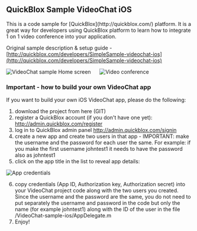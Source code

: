 <h2> QuickBlox Sample VideoChat iOS</h2>
This is a code sample for [QuickBlox](http://quickblox.com/) platform. It is a great way for developers using QuickBlox platform to learn how to integrate 1 on 1 video conference into your application.

Original sample description & setup guide - [http://quickblox.com/developers/SimpleSample-videochat-ios](http://quickblox.com/developers/SimpleSample-videochat-ios)

![VideoChat sample Home screen](http://files.quickblox.com/VideoChat_sample1.png) &nbsp;&nbsp;&nbsp;&nbsp; ![Video conference](http://files.quickblox.com/VideoChat_sample2.png)

<h3>Important - how to build your own VideoChat app</h3>

If you want to build your own iOS VideoChat app, please do the following:<br />
1) download the project from here (GIT)<br />
2) register a QuickBlox account (if you don't have one yet): http://admin.quickblox.com/register<br />
3) log in to QuickBlox admin panel http://admin.quickblox.com/signin<br />
4) create a new app and create two users in that app - IMPORTANT: make the username and the password for each user the same.  For example: if you make the first username johntest1 it needs to have the password also as johntest1 <br />
5) click on the app title in the list to reveal app details:<br />

![App credentials](http://files.quickblox.com/QuickBlox_application_credentials.png)

6) copy credentials (App ID, Authorization key, Authorization secret) into your VideoChat project code along with the two users you created. Since the username and the password are the same, you do not need to put separately the username and password in the code but only the name (for example johntest1) along with the ID of the user in the file /VideoChat-sample-ios/AppDelegate.m<br />
7) Enjoy!
